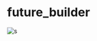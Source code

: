 # future_builder

![s](https://user-images.githubusercontent.com/26245770/55167395-925d6e00-5179-11e9-9f0d-8f76b3c259f5.PNG)
